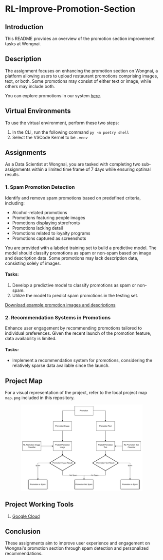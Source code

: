 # RL-Improve-Promotion-Section

## Introduction
This README provides an overview of the promotion section improvement tasks at Wongnai.

## Description
The assignment focuses on enhancing the promotion section on Wongnai, a platform allowing users to upload restaurant promotions comprising images, text, or both. Some promotions may consist of either text or image, while others may include both.

You can explore promotions in our system [here](https://www.wongnai.com/promotions).

## Virtual Environments
To use the virtual environment, perform these two steps:
1. In the CLI, run the following command `py -m poetry shell`
2. Select the VSCode Kernel to be `.venv`

## Assignments
As a Data Scientist at Wongnai, you are tasked with completing two sub-assignments within a limited time frame of 7 days while ensuring optimal results.

### 1. Spam Promotion Detection
Identify and remove spam promotions based on predefined criteria, including:
- Alcohol-related promotions
- Promotions featuring people images
- Promotions displaying storefronts
- Promotions lacking detail
- Promotions related to loyalty programs
- Promotions captured as screenshots

You are provided with a labeled training set to build a predictive model. The model should classify promotions as spam or non-spam based on image and description data. Some promotions may lack description data, consisting solely of images.

#### Tasks:
1. Develop a predictive model to classify promotions as spam or non-spam.
2. Utilize the model to predict spam promotions in the testing set.

[Download example promotion images and descriptions](https://drive.google.com/file/d/13zvKkwNVjpn9Jfy6gLNrDcepEnD1NfSM/view?usp=sharing)

### 2. Recommendation Systems in Promotions
Enhance user engagement by recommending promotions tailored to individual preferences. Given the recent launch of the promotion feature, data availability is limited.

#### Tasks:
- Implement a recommendation system for promotions, considering the relatively sparse data available since the launch.

## Project Map
For a visual representation of the project, refer to the local project map `map.png` included in this repository.
<div align="center">
    <img src="map.png" width="400px"</img> 
</div>

## Project Working Tools
1. [Google Cloud](https://drive.google.com/drive/u/1/folders/17CYqR1HEH7c-nXpNSV_3hrtgbfNegRzF)

## Conclusion
These assignments aim to improve user experience and engagement on Wongnai's promotion section through spam detection and personalized recommendations.

